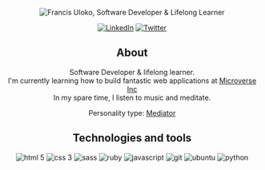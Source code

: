 <p align="center">
   <img src="./banner.gif" alt="Francis Uloko, Software Developer & Lifelong Learner"
</p>
<p align="center">
   <a href="https://www.linkedin.com/in/francisuloko/" target="_blank"><img src="https://img.shields.io/badge/LinkedIn-%230077B5.svg?&style=for-the-badge&logo=linkedin&logoColor=white" alt="LinkedIn"></a>
  <a href="https://twitter.com/francisuloko" target="_blank"><img src="https://img.shields.io/badge/Twitter-1DA1F2.svg?&style=for-the-badge&logo=twitter&logoColor=white" alt="Twitter"></a>
</p>

<h2 align="center">About</h2>
<p align="center">
   Software Developer & lifelong learner.
   <br />I'm currently learning how to build fantastic web applications at <a href="https://www.microverse.org/" target="_blank">Microverse Inc</a>
   <br /> In my spare time, I listen to music and meditate.
   <br />
</p>

<p align="center">Personality type: <a href="https://www.16personalities.com/infp-personality">Mediator</a></p>

<h2 align="center">Technologies and tools</h2>
<p align="center">
   <img src="https://img.shields.io/badge/HTML5-20232A?style=for-the-badge&logo=html5&logoColor=white" alt="html 5">
   <img src="https://img.shields.io/badge/CSS3-20232A?style=for-the-badge&logo=css3&logoColor=white" alt="css 3">
   <img src="https://img.shields.io/badge/Sass-20232A?style=for-the-badge&logo=sass&logoColor=white" alt="sass">
   <img src="https://img.shields.io/badge/Ruby-20232A?style=for-the-badge&logo=ruby&logoColor=white" alt="ruby">
   <img src="https://img.shields.io/badge/JavaScript-20232A?style=for-the-badge&logo=javascript&logoColor=white" alt="javascript">
   <img src="https://img.shields.io/badge/Git-20232A?style=for-the-badge&logo=git&logoColor=white" alt="git">
   <img src="https://img.shields.io/badge/Ubuntu-20232A?style=for-the-badge&logo=ubuntu&logoColor=white" alt="ubuntu">
   <img src="https://img.shields.io/badge/Python-20232A?style=for-the-badge&logo=python&logoColor=white" alt="python">

<!--
   <img src="https://img.shields.io/badge/Bootstrap-20232A?style=for-the-badge&logo=bootstrap&logoColor=white" alt="bootstrap">
   <img src="https://img.shields.io/badge/Redux-20232A?style=for-the-badge&logo=redux&logoColor=white" alt="redux">
   <img src="https://img.shields.io/badge/Ruby_on_Rails-20232A?style=for-the-badge&logo=ruby-on-rails&logoColor=white" alt="ruby on rails">
   <img src="https://img.shields.io/badge/React-20232A?style=for-the-badge&logo=react&logoColor=61DAFB" alt="react">
-->
<!--
**francisuloko/francisuloko** is a ✨ _special_ ✨ repository because its `README.md` (this file) appears on your GitHub profile.

Here are some ideas to get you started:

- 🔭 I’m currently working on ...
- 🌱 I’m currently learning ...
- 👯 I’m looking to collaborate on ...
- 🤔 I’m looking for help with ...
- 💬 Ask me about ...
- 📫 How to reach me: ...
- 😄 Pronouns: ...
- ⚡ Fun fact: ...
-->
